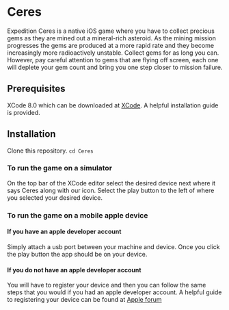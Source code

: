 # Ceres
Expedition Ceres is a native iOS game where you have to collect precious gems as they are mined out a mineral-rich asteroid. As the mining mission progresses the gems are produced at a more rapid rate and they become increasingly more radioactively unstable. Collect gems for as long you can. However, pay careful attention to gems that are flying off screen, each one will deplete your gem count and bring you one step closer to mission failure.

## Prerequisites
XCode 8.0 which can be downloaded at [XCode](https://developer.apple.com/xcode/). A helpful installation guide is provided.

## Installation
Clone this repository.
`cd Ceres`

### To run the game on a simulator
On the top bar of the XCode editor select the desired device next where it says Ceres along with our icon. 
Select the play button to the left of where you selected your desired device.

### To run the game on a mobile apple device
#### If you have an apple developer account
Simply attach a usb port between your machine and device. Once you click the play button the app should be on your device.

#### If you do not have an apple developer account
You will have to register your device and then you can follow the same steps that you would if you had an apple developer account. A helpful guide to registering your device can be found at [Apple forum](https://forums.developer.apple.com/thread/65679)
